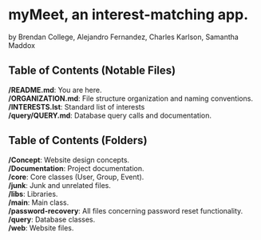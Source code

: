 # myMeet, an interest-matching app.
by Brendan College, Alejandro Fernandez, Charles Karlson, Samantha Maddox  

## Table of Contents (Notable Files)
**/README.md**: You are here.  
**/ORGANIZATION.md**: File structure organization and naming conventions.  
**/INTERESTS.lst**: Standard list of interests  
**/query/QUERY.md**: Database query calls and documentation.  

## Table of Contents (Folders)
**/Concept**: Website design concepts.  
**/Documentation**: Project documentation.  
**/core**: Core classes (User, Group, Event).  
**/junk**: Junk and unrelated files.  
**/libs**: Libraries.  
**/main**: Main class.  
**/password-recovery**: All files concerning password reset functionality.  
**/query**: Database classes.  
**/web**: Website files.  
